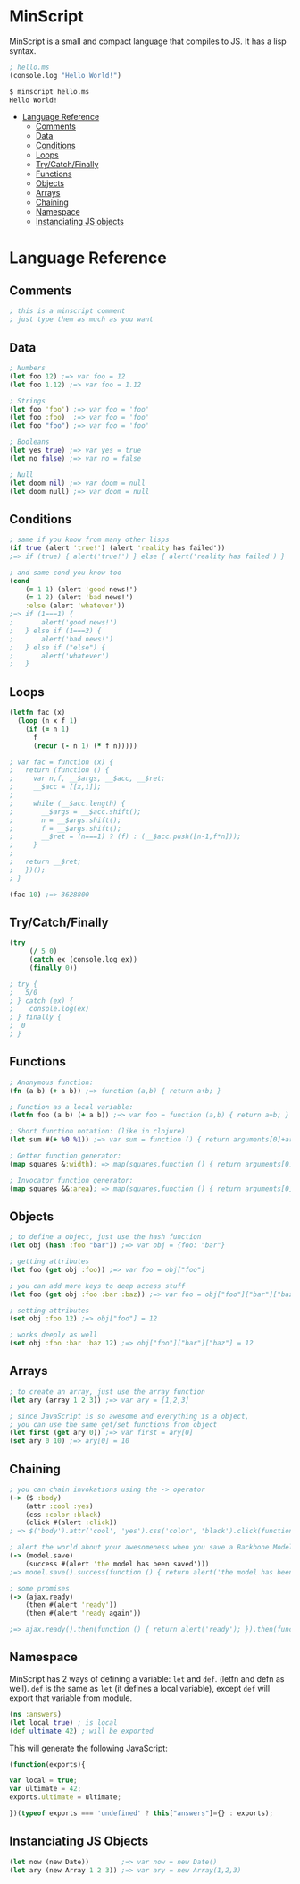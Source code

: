 MinScript
=========

MinScript is a small and compact language that compiles to JS. It has a lisp
syntax.

```clojure
; hello.ms
(console.log "Hello World!")
```

```bash
$ minscript hello.ms
Hello World!
```

- [Language Reference](#language-reference)
    - [Comments](#comments)
    - [Data](#data)
    - [Conditions](#conditions)
    - [Loops](#loops)
    - [Try/Catch/Finally](#trycatchfinally)
    - [Functions](#functions)
    - [Objects](#objects)
    - [Arrays](#arrays)
    - [Chaining](#chaining)
    - [Namespace](#namespace)
    - [Instanciating JS objects](#instanciating-js-objects)

# Language Reference
## Comments
```clojure
; this is a minscript comment
; just type them as much as you want
```

## Data
```clojure
; Numbers
(let foo 12) ;=> var foo = 12
(let foo 1.12) ;=> var foo = 1.12

; Strings
(let foo 'foo') ;=> var foo = 'foo'
(let foo :foo)  ;=> var foo = 'foo'
(let foo "foo") ;=> var foo = 'foo'

; Booleans
(let yes true) ;=> var yes = true
(let no false) ;=> var no = false

; Null
(let doom nil) ;=> var doom = null
(let doom null) ;=> var doom = null
```

## Conditions
```clojure
; same if you know from many other lisps
(if true (alert 'true!') (alert 'reality has failed'))
;=> if (true) { alert('true!') } else { alert('reality has failed') }

; and same cond you know too
(cond
    (= 1 1) (alert 'good news!')
    (= 1 2) (alert 'bad news!')
    :else (alert 'whatever'))
;=> if (1===1) {
;       alert('good news!')
;   } else if (1===2) {
;       alert('bad news!')
;   } else if ("else") {
;       alert('whatever')
;   }
```

## Loops
```clojure
(letfn fac (x)
  (loop (n x f 1)
    (if (= n 1)
      f
      (recur (- n 1) (* f n)))))

; var fac = function (x) {
;   return (function () {
;     var n,f, __$args, __$acc, __$ret;
;     __$acc = [[x,1]];
;
;     while (__$acc.length) {
;       __$args = __$acc.shift();
;       n = __$args.shift();
;       f = __$args.shift();
;       __$ret = (n===1) ? (f) : (__$acc.push([n-1,f*n]));
;     }
;
;   return __$ret;
;   })();
; }

(fac 10) ;=> 3628800
```
## Try/Catch/Finally
```clojure
(try
     (/ 5 0)
     (catch ex (console.log ex))
     (finally 0))

; try {
;   5/0
; } catch (ex) {
;    console.log(ex)
; } finally {
;  0
; }
```

## Functions
```clojure
; Anonymous function:
(fn (a b) (+ a b)) ;=> function (a,b) { return a+b; }

; Function as a local variable:
(letfn foo (a b) (+ a b)) ;=> var foo = function (a,b) { return a+b; }

; Short function notation: (like in clojure)
(let sum #(+ %0 %1)) ;=> var sum = function () { return arguments[0]+arguments[1]; }

; Getter function generator:
(map squares &:width); => map(squares,function () { return arguments[0].width; })

; Invocator function generator:
(map squares &&:area); => map(squares,function () { return arguments[0].area(); })
```

## Objects
```clojure
; to define a object, just use the hash function
(let obj (hash :foo "bar")) ;=> var obj = {foo: "bar"}

; getting attributes
(let foo (get obj :foo)) ;=> var foo = obj["foo"]

; you can add more keys to deep access stuff
(let foo (get obj :foo :bar :baz)) ;=> var foo = obj["foo"]["bar"]["baz"]

; setting attributes
(set obj :foo 12) ;=> obj["foo"] = 12

; works deeply as well
(set obj :foo :bar :baz 12) ;=> obj["foo"]["bar"]["baz"] = 12
```

## Arrays
```clojure
; to create an array, just use the array function
(let ary (array 1 2 3)) ;=> var ary = [1,2,3]

; since JavaScript is so awesome and everything is a object,
; you can use the same get/set functions from object
(let first (get ary 0)) ;=> var first = ary[0]
(set ary 0 10) ;=> ary[0] = 10
```

## Chaining
```clojure
; you can chain invokations using the -> operator
(-> ($ :body)
    (attr :cool :yes)
    (css :color :black)
    (click #(alert :click))
; => $('body').attr('cool', 'yes').css('color', 'black').click(function () { return alert('click'); })

; alert the world about your awesomeness when you save a Backbone Model
(-> (model.save)
    (success #(alert 'the model has been saved')))
;=> model.save().success(function () { return alert('the model has been saved'); })

; some promises
(-> (ajax.ready)
    (then #(alert 'ready'))
    (then #(alert 'ready again'))

;=> ajax.ready().then(function () { return alert('ready'); }).then(function () { return alert('ready again'); })
```

## Namespace
MinScript has 2 ways of defining a variable: `let` and `def`. (letfn and defn as well). `def` is the same as `let`
(it defines a local variable), except `def` will export that variable from module.
```clojure
(ns :answers)
(let local true) ; is local
(def ultimate 42) ; will be exported
```
This will generate the following JavaScript:
```javascript
(function(exports){

var local = true;
var ultimate = 42;
exports.ultimate = ultimate;

})(typeof exports === 'undefined' ? this["answers"]={} : exports);
```

## Instanciating JS Objects
```clojure
(let now (new Date))        ;=> var now = new Date()
(let ary (new Array 1 2 3)) ;=> var ary = new Array(1,2,3)
```
